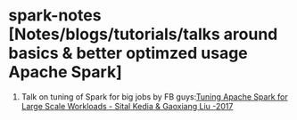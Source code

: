 # spark-notes [Notes/blogs/tutorials/talks around basics &amp; better optimzed usage Apache Spark]

1. Talk on tuning of Spark for big jobs by FB guys:[Tuning Apache Spark for Large Scale Workloads - Sital Kedia & Gaoxiang Liu -2017](https://www.youtube.com/watch?v=5dga0UT4RI8 )
